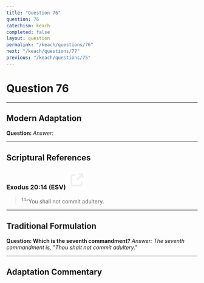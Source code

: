 ```yaml
---
title: "Question 76"
question: 76
catechism: keach
completed: false
layout: question
permalink: "/keach/questions/76"
next: "/keach/questions/77"
previous: "/keach/questions/75"
---
```

# Question 76
---
## Modern Adaptation
<strong>
    Question:
</strong>

<em>
    Answer:
</em>

---
## Scriptural References
### Exodus 20:14 (ESV) <a href="https://biblegateway.com/passage/?search=Exodus+20%3A14&version=ESV"><img src="/assets/svg/link.svg"/></a>
> <sup>14</sup>“You shall not commit adultery.

---
## Traditional Formulation
<strong>
    Question: Which is the seventh commandment?
</strong>

<em>
    Answer: The seventh commandment is, "Thou shalt not commit adultery."
</em>

---
## Adaptation Commentary
